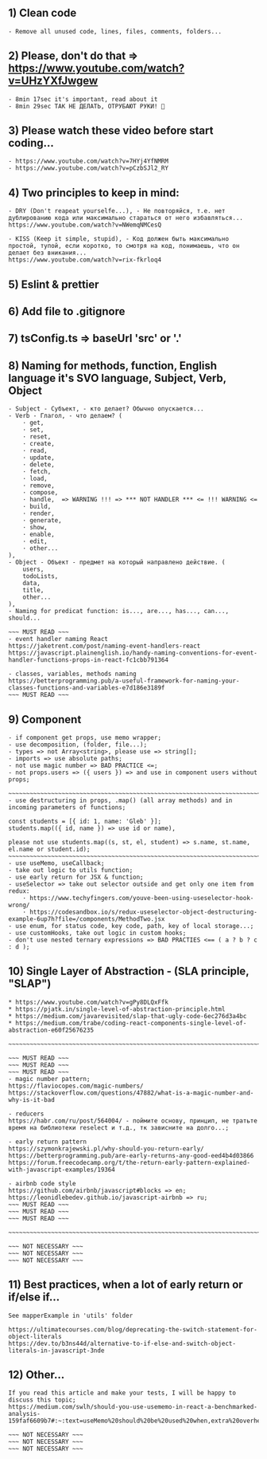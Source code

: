 ## 1) Clean code
    - Remove all unused code, lines, files, comments, folders...

## 2) Please, don't do that => https://www.youtube.com/watch?v=UHzYXfJwgew
    - 8min 17sec it's important, read about it
    - 8min 29sec ТАК НЕ ДЕЛАТЬ, ОТРУБАЮТ РУКИ! 👹

## 3) Please watch these video before start coding...
    - https://www.youtube.com/watch?v=7HYj4YfNMRM
    - https://www.youtube.com/watch?v=pCzbSJl2_RY

## 4) Two principles to keep in mind:
    - DRY (Don't reapeat yourselfe...), - Не повторяйся, т.е. нет дублированию кода или максимально стараться от него избавляться...
    https://www.youtube.com/watch?v=NWemqNMCesQ
    
    - KISS (Keep it simple, stupid), - Код должен быть максимально простой, тупой, если коротко, то смотря на код, понимаешь, что он делает без вникания... 
    https://www.youtube.com/watch?v=rix-fkrloq4

## 5) Eslint & prettier

## 6) Add file to .gitignore

## 7) tsConfig.ts => baseUrl 'src' or '.'

## 8) Naming for methods, function, English language it's SVO language, Subject, Verb, Object
    - Subject - Субъект, - кто делает? Обычно опускается...
    - Verb - Глагол, - что делаем? (
        · get,
        · set,
        · reset,
        · create,
        · read,
        · update,
        · delete,
        · fetch,
        · load,
        · remove,
        · compose,
        · handle,  => WARNING !!! => *** NOT HANDLER *** <= !!! WARNING <=
        · build,
        · render,
        · generate,
        · show,
        · enable,
        · edit,
        · other...
    ),
    - Object - Объект - предмет на который направлено действие. (
        users,
        todoLists,
        data,
        title,
        other...
    ),
    - Naming for predicat function: is..., are..., has..., can..., should...

    ~~~ MUST READ ~~~
    - event handler naming React
    https://jaketrent.com/post/naming-event-handlers-react
    https://javascript.plainenglish.io/handy-naming-conventions-for-event-handler-functions-props-in-react-fc1cbb791364

    - classes, variables, methods naming
    https://betterprogramming.pub/a-useful-framework-for-naming-your-classes-functions-and-variables-e7d186e3189f
    ~~~ MUST READ ~~~

## 9) Component
    - if component get props, use memo wrapper;
    - use decomposition, (folder, file...);
    - types => not Array<string>, please use => string[];
    - imports => use absolute paths;
    - not use magic number => BAD PRACTICE <=;
    - not props.users => ({ users }) => and use in component users without props;

    ~~~~~~~~~~~~~~~~~~~~~~~~~~~~~~~~~~~~~~~~~~~~~~~~~~~~~~~~~~~~~~~~~~~~~~~~~~~~~~~~~~~~~~     
    - use destructuring in props, .map() (all array methods) and in incoming parameters of functions;
    
    const students = [{ id: 1, name: 'Gleb' }];
    students.map(({ id, name }) => use id or name), 
    
    please not use students.map((s, st, el, student) => s.name, st.name, el.name or student.id);
    ~~~~~~~~~~~~~~~~~~~~~~~~~~~~~~~~~~~~~~~~~~~~~~~~~~~~~~~~~~~~~~~~~~~~~~~~~~~~~~~~~~~~~~
    - use useMemo, useCallback;
    - take out logic to utils function;
    - use early return for JSX & function;
    - useSelector => take out selector outside and get only one item from redux:
        · https://www.techyfingers.com/youve-been-using-useselector-hook-wrong/
        · https://codesandbox.io/s/redux-useselector-object-destructuring-example-6up7h?file=/components/MethodTwo.jsx
    - use enum, for status code, key code, path, key of local storage...;
    - use customHooks, take out logic in custom hooks;
    - don't use nested ternary expressions => BAD PRACTIES <== ( a ? b ? c : d );

## 10) Single Layer of Abstraction - (SLA principle, "SLAP")
    * https://www.youtube.com/watch?v=gPy8DLQxFfk
    * https://pjatk.in/single-level-of-abstraction-principle.html
    * https://medium.com/javarevisited/slap-that-ugly-code-6ec276d3a4bc
    * https://medium.com/trabe/coding-react-components-single-level-of-abstraction-e60f25676235

    ~~~~~~~~~~~~~~~~~~~~~~~~~~~~~~~~~~~~~~~~~~~~~~~~~~~~~~~~~~~~~~~~~~~~~~~~~~~~~~~~~~~~~~ 

    ~~~ MUST READ ~~~
    ~~~ MUST READ ~~~
    ~~~ MUST READ ~~~
    - magic number pattern;
    https://flaviocopes.com/magic-numbers/
    https://stackoverflow.com/questions/47882/what-is-a-magic-number-and-why-is-it-bad

    - reducers
    https://habr.com/ru/post/564004/ - поймите основу, принцип, не тратьте время на библиотеки reselect и т.д., тк зависните на долго...;

    - early return pattern
    https://szymonkrajewski.pl/why-should-you-return-early/
    https://betterprogramming.pub/are-early-returns-any-good-eed4b4d03866
    https://forum.freecodecamp.org/t/the-return-early-pattern-explained-with-javascript-examples/19364

    - airbnb code style
    https://github.com/airbnb/javascript#blocks => en;
    https://leonidlebedev.github.io/javascript-airbnb => ru;
    ~~~ MUST READ ~~~
    ~~~ MUST READ ~~~
    ~~~ MUST READ ~~~

    ~~~~~~~~~~~~~~~~~~~~~~~~~~~~~~~~~~~~~~~~~~~~~~~~~~~~~~~~~~~~~~~~~~~~~~~~~~~~~~~~~~~~~~ 

    ~~~ NOT NECESSARY ~~~
    ~~~ NOT NECESSARY ~~~
    ~~~ NOT NECESSARY ~~~

## 11) Best practices, when a lot of early return or if/else if...
    See mapperExample in 'utils' folder 

    https://ultimatecourses.com/blog/deprecating-the-switch-statement-for-object-literals
    https://dev.to/b3ns44d/alternative-to-if-else-and-switch-object-literals-in-javascript-3nde

## 12) Other...
    If you read this article and make your tests, I will be happy to discuss this topic;
    https://medium.com/swlh/should-you-use-usememo-in-react-a-benchmarked-analysis-159faf6609b7#:~:text=useMemo%20should%20be%20used%20when,extra%20overhead%20for%20its%20usage

    ~~~ NOT NECESSARY ~~~
    ~~~ NOT NECESSARY ~~~
    ~~~ NOT NECESSARY ~~~
